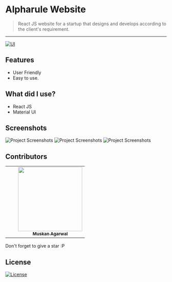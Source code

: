 


# Alpharule Website

> React JS website for a startup that designs and develops according to the client's requirement.


---
[![UI ](https://img.shields.io/badge/Demo-Link-blue?style=flat-square&logo=appveyor)](https://greeen.netlify.app/)


## Features
-    User Friendly
-   Easy to use.

## What did I use?
- React JS
- Material UI

## Screenshots
<img src="https://i.ibb.co/tsdBLgL/Capture.png" alt="Project Screenshots">
<img src="https://i.ibb.co/Gsm1pf7/Screenshot-2021-07-02-041714.png" alt="Project Screenshots">
<img src="https://i.ibb.co/jrQCKzY/Screenshot-2021-07-02-042004.png" alt="Project Screenshots">



## Contributors

<table>
  <tr>
    <td align="center">
      <td align="center"></td>
      <td align="center"><a href="https://github.com/musk101"><img src="https://i.ibb.co/mDHxhkJ/61506798.jpg" width="200px;" alt=""/><br /><sub><b>Muskan Agarwal</b></sub></a><br /> </td></td>
   
   
  </tr>
  </table>
  
  Don't forget to give a star :P

## License

[![License](http://img.shields.io/:license-mit-blue.svg?style=flat-square)](http://badges.mit-license.org)

